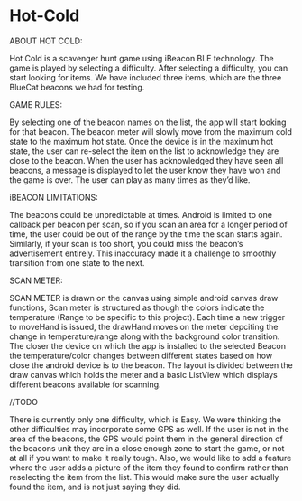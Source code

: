 Hot-Cold
========

ABOUT HOT COLD:

Hot Cold is a scavenger hunt game using iBeacon BLE technology. The game is played by selecting a difficulty. After selecting a difficulty, you can start looking for items. We have included three items, which are the three BlueCat beacons we had for testing. 

GAME RULES:

By selecting one of the beacon names on the list, the app will start looking for that beacon. The beacon meter will slowly move from the maximum cold state to the maximum hot state. Once the device is in the maximum hot state, the user can re-select the item on the list to acknowledge they are close to the beacon. When the user has acknowledged they have seen all beacons, a message is displayed to let the user know they have won and the game is over. The user can play as many times as they’d like.

iBEACON LIMITATIONS:

The beacons could be unpredictable at times. Android is limited to one callback per beacon per scan, so if you scan an area for a longer period of time, the user could be out of the range by the time the scan starts again.  Similarly, if your scan is too short, you could miss the beacon’s advertisement entirely. This inaccuracy made it a challenge to smoothly transition from one state to the next.

SCAN METER:

SCAN METER is drawn on the canvas using simple android canvas draw functions, Scan meter is structured as though the colors indicate the temperature (Range to be specific to this project). Each time a new trigger to moveHand is issued, the drawHand moves on the meter depciting the change in temperature/range along with the background color transition. The closer the device on which the app is installed to the selected Beacon the temperature/color changes between different states based on how close the android device is to the beacon. The layout is divided between the draw canvas which holds the meter and a basic ListView which displays different beacons available for scanning.

//TODO

There is currently only one difficulty, which is Easy. We were thinking the other difficulties may incorporate some GPS as well. If the user is not in the area of the beacons, the GPS would point them in the general direction of the beacons unit they are in a close enough zone to start the game, or not at all if you want to make it really tough. Also, we would like to add a feature where the user adds a picture of the item they found to confirm rather than reselecting the item from the list. This would make sure the user actually found the item, and is not just saying they did. 